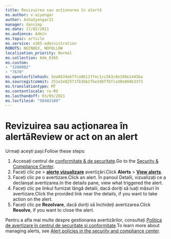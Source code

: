```yaml
---
title: Revizuirea sau acționarea în alertă
ms.author: v-aiyengar
author: AshaIyengar21
manager: dansimp
ms.date: 17/02/2021
ms.audience: Admin
ms.topic: article
ms.service: o365-administration
ROBOTS: NOINDEX, NOFOLLOW
localization_priority: Normal
ms.collection: Adm_O365
ms.custom:
- "3200002"
- "7670"
ms.openlocfilehash: 5ea8434eb7fca9b11ffec1cc563c8e194e1443ba
ms.sourcegitcommit: 251e2e82571fb3bb1fbe3dbf7bfca30e004b3373
ms.translationtype: MT
ms.contentlocale: ro-RO
ms.lasthandoff: 03/05/2021
ms.locfileid: "50483189"
---
```

# <a name="review-or-act-on-an-alert"></a><span data-ttu-id="4c1e8-102">Revizuirea sau acționarea în alertă</span><span class="sxs-lookup"><span data-stu-id="4c1e8-102">Review or act on an alert</span></span>

<span data-ttu-id="4c1e8-103">Urmați acești pași:</span><span class="sxs-lookup"><span data-stu-id="4c1e8-103">Follow these steps:</span></span>

1. <span data-ttu-id="4c1e8-104">Accesați centrul de [conformitate & de securitate](https://go.microsoft.com/fwlink/p/?linkid=2077143).</span><span class="sxs-lookup"><span data-stu-id="4c1e8-104">Go to the [Security & Compliance Center](https://go.microsoft.com/fwlink/p/?linkid=2077143).</span></span>
1. <span data-ttu-id="4c1e8-105">Faceți clic pe  >  **[alerte vizualizare](https://go.microsoft.com/fwlink/?linkid=2103301)** avertizări.</span><span class="sxs-lookup"><span data-stu-id="4c1e8-105">Click **Alerts** > **[View alerts](https://go.microsoft.com/fwlink/?linkid=2103301)**.</span></span>
1. <span data-ttu-id="4c1e8-106">Faceți clic pe o avertizare.</span><span class="sxs-lookup"><span data-stu-id="4c1e8-106">Click an alert.</span></span> <span data-ttu-id="4c1e8-107">În panoul Detalii, vizualizați ce a declanșat avertizarea.</span><span class="sxs-lookup"><span data-stu-id="4c1e8-107">In the details pane, view what triggered the alert.</span></span>
1. <span data-ttu-id="4c1e8-108">Faceți clic pe linkul furnizat lângă detalii, dacă doriți să luați măsuri în avertizare.</span><span class="sxs-lookup"><span data-stu-id="4c1e8-108">Click the provided link near the details, if you want to take action on the alert.</span></span>
1. <span data-ttu-id="4c1e8-109">Faceți clic pe **Rezolvare**, dacă doriți să închideți avertizarea.</span><span class="sxs-lookup"><span data-stu-id="4c1e8-109">Click **Resolve**, if you want to close the alert.</span></span>

<span data-ttu-id="4c1e8-110">Pentru a afla mai multe despre gestionarea avertizărilor, consultați [Politica de avertizare în centrul de securitate și conformitate](https://go.microsoft.com/fwlink/?linkid=2103211).</span><span class="sxs-lookup"><span data-stu-id="4c1e8-110">To learn more about managing alerts, see [Alert policies in the security and compliance center](https://go.microsoft.com/fwlink/?linkid=2103211).</span></span>


